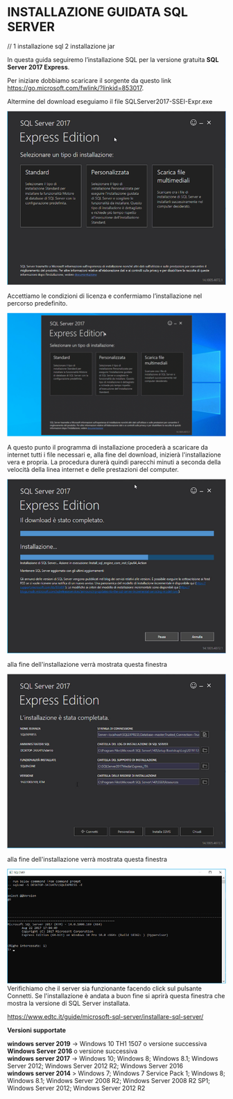 # INSTALLAZIONE GUIDATA SQL SERVER 

// 1 installazione sql
   2 installazione jar
   
In questa guida seguiremo l’installazione SQL per la versione gratuita **SQL Server 2017 Express**.

Per iniziare dobbiamo scaricare il sorgente da questo link https://go.microsoft.com/fwlink/?linkid=853017.

Altermine del download eseguiamo il file SQLServer2017-SSEI-Expr.exe
 
![a](/Immagini/img1.jpg)

Accettiamo le condizioni di licenza e confermiamo l’installazione nel percorso predefinito.

![a](/Immagini/img2.gif)

A questo punto il programma di installazione procederà a scaricare da internet tutti i file necessari e, alla fine del download, inizierà l'installazione vera e propria. 
La procedura durerà quindi parecchi minuti a seconda della velocità della linea internet e delle prestazioni del computer. <br>

![a](/Immagini/img3.jpg)

alla fine dell'installazione verrà mostrata questa finestra 

![a](/Immagini/img4.jpg)


alla fine dell'installazione verrà mostrata questa finestra 

 ![a](/Immagini/img5.jpg)
Verifichiamo che il server sia funzionante facendo click sul pulsante Connetti. Se l'installazione è andata a buon fine si aprirà questa finestra che mostra la versione di SQL Server installata. <br></p>

https://www.edtc.it/guide/microsoft-sql-server/installare-sql-server/


**Versioni supportate**

**windows server 2019** -> Windows 10 TH1 1507 o versione successiva <br>
**Windows Server 2016** o versione successiva <br>
**windows server 2017** -> Windows 10; Windows 8; Windows 8.1; Windows Server 2012; Windows Server 2012 R2; Windows Server 2016 <br> 
**windows server 2014** > Windows 7; Windows 7 Service Pack 1; Windows 8; Windows 8.1; Windows Server 2008 R2; Windows Server 2008 R2 SP1; Windows Server 2012; Windows Server 2012 R2 
